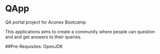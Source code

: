 # QApp
QA portal project for Aconex Bootcamp

This applications aims to create a community where people can question and and get answers to their queries.

##Pre-Requisites:
OpenJDK